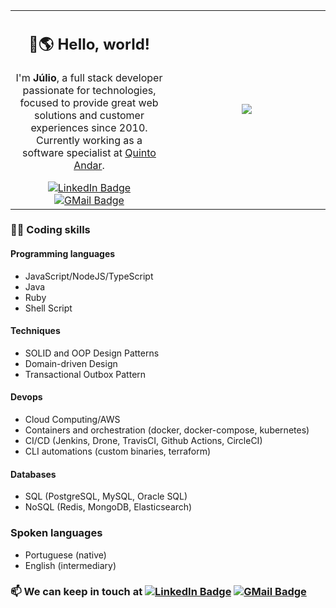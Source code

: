 <table>
  <tbody>
    <tr align="center">
      <td width="50%" style="border: none !important">
        <p><h2>👋🌎 Hello, world!</h2></p>
        <p>I'm <b>Júlio</b>, a full stack developer passionate for technologies, focused to provide great web solutions and customer experiences since 2010. Currently working as a software specialist at <a href="https://www.quintoandar.com.br/" target="_blank">Quinto Andar</a>.</p>
        <div>
          <a href="https://www.linkedin.com/in/juliocorradi" target="_blank"><img src="https://img.shields.io/badge/Julio%20Corradi-blue?style=for-the-badge&logo=linkedin" alt="LinkedIn Badge"/></a>
          <a href="mailto:jgcorradi@gmail.com" target="_blank"><img src="https://img.shields.io/badge/jgcorradi@gmail.com-red?style=for-the-badge&logo=gmail&logoColor=white" alt="GMail Badge"/></a>
        <div>
      </td>
      <td>
        <img src="https://streak-stats.demolab.com?user=juliogc&theme=dark&background=00000000)" />
      </td>
    </tr>
  </tbody>
</table>

### 👨‍💻 Coding skills

#### Programming languages ####
- JavaScript/NodeJS/TypeScript
- Java
- Ruby
- Shell Script

#### Techniques ####
- SOLID and OOP Design Patterns
- Domain-driven Design
- Transactional Outbox Pattern

#### Devops ####
- Cloud Computing/AWS
- Containers and orchestration (docker, docker-compose, kubernetes)
- CI/CD (Jenkins, Drone, TravisCI, Github Actions, CircleCI)
- CLI automations (custom binaries, terraform)

#### Databases ####
- SQL (PostgreSQL, MySQL, Oracle SQL)
- NoSQL (Redis, MongoDB, Elasticsearch)

### Spoken languages ### 
- Portuguese (native)
- English (intermediary)

### 📫 We can keep in touch at <a href="https://www.linkedin.com/in/juliocorradi" target="_blank"><img src="https://img.shields.io/badge/Julio%20Corradi-blue?logo=linkedin" alt="LinkedIn Badge"/></a> <a href="mailto:jgcorradi@gmail.com" target="_blank"><img src="https://img.shields.io/badge/jgcorradi@gmail.com-red?logo=gmail&logoColor=white" alt="GMail Badge"/></a>
